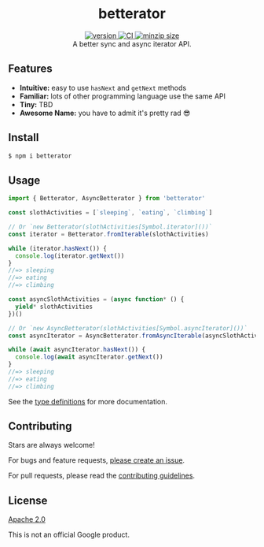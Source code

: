 <h1 align="center">
  betterator
</h1>

<div align="center">
  <a href="https://npmjs.org/package/betterator">
    <img src="https://badgen.now.sh/npm/v/betterator" alt="version" />
  </a>
  <a href="https://github.com/TomerAberbach/betterator/actions">
    <img src="https://github.com/TomerAberbach/betterator/workflows/CI/badge.svg" alt="CI" />
  </a>
  <a href="https://bundlephobia.com/result?p=betterator">
    <img src="https://badgen.net/bundlephobia/minzip/betterator" alt="minzip size" />
  </a>
</div>

<div align="center">
  A better sync and async iterator API.
</div>

## Features

- **Intuitive:** easy to use `hasNext` and `getNext` methods
- **Familiar:** lots of other programming language use the same API
- **Tiny:** TBD
- **Awesome Name:** you have to admit it's pretty rad :sunglasses:

## Install

```sh
$ npm i betterator
```

## Usage

```js
import { Betterator, AsyncBetterator } from 'betterator'

const slothActivities = [`sleeping`, `eating`, `climbing`]

// Or `new Betterator(slothActivities[Symbol.iterator]())`
const iterator = Betterator.fromIterable(slothActivities)

while (iterator.hasNext()) {
  console.log(iterator.getNext())
}
//=> sleeping
//=> eating
//=> climbing

const asyncSlothActivities = (async function* () {
  yield* slothActivities
})()

// Or `new AsyncBetterator(slothActivities[Symbol.asyncIterator]())`
const asyncIterator = AsyncBetterator.fromAsyncIterable(asyncSlothActivities)

while (await asyncIterator.hasNext()) {
  console.log(await asyncIterator.getNext())
}
//=> sleeping
//=> eating
//=> climbing
```

See the
[type definitions](https://github.com/TomerAberbach/betterator/blob/main/src/index.d.ts)
for more documentation.

## Contributing

Stars are always welcome!

For bugs and feature requests,
[please create an issue](https://github.com/TomerAberbach/betterator/issues/new).

For pull requests, please read the
[contributing guidelines](https://github.com/TomerAberbach/betterator/blob/master/contributing.md).

## License

[Apache 2.0](https://github.com/TomerAberbach/betterator/blob/master/license)

This is not an official Google product.

